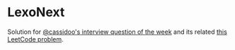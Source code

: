 # LexoNext
Solution for [@cassidoo's interview question of the week](https://buttondown.email/cassidoo/archive/if-you-spend-too-much-time-looking-in-the/) and its related [this LeetCode problem](https://leetcode.com/problems/next-greater-element-iii/).
